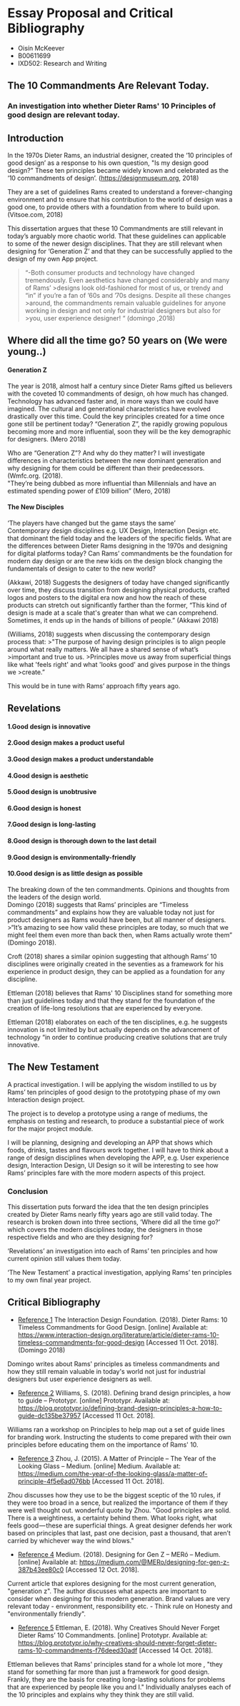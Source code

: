 Essay Proposal and Critical Bibliography
========================================


+ Oisín McKeever
+ B00611699
+ IXD502: Research and Writing




## The 10 Commandments Are Relevant Today. 




### An investigation into whether Dieter Rams' 10 Principles of good design are relevant today. 




## Introduction

In the 1970s Dieter Rams, an industrial designer, created the ‘10 principles of good design’ as a response to his own question, "Is my design good design?” These ten principles became widely known and celebrated as the ‘10 commandments of design’. (https://designmuseum.org, 2018) 

They are a set of guidelines Rams created to understand a forever-changing environment and to ensure that his contribution to the world of design was a good one, to provide others with a foundation from where to build upon. (Vitsoe.com, 2018) 

This dissertation argues that these 10 Commandments are still relevant in today’s arguably more chaotic world. That these guidelines can applicable to some of the newer design disciplines. That they are still relevant when designing for ‘Generation Z’ and that they can be successfully applied to the design of my own App project. 
   >“-Both consumer products and technology have changed tremendously. Even aesthetics       have changed considerably and many of Rams’    >designs look old-fashioned for most of us, or trendy and “in” if you’re a fan of ’60s and ’70s designs. Despite all these changes      >around, the commandments remain valuable guidelines for anyone working in design and not only for industrial designers but also for    >you, user experience designer! “ (domingo ,2018) 
 



## Where did all the time go? 50 years on (We were young..) 

#### Generation Z 
The year is 2018, almost half a century since Dieter Rams gifted us believers with the coveted 10 commandments of design, oh how much has changed. Technology has advanced faster and, in more ways than we could have imagined. The cultural and generational characteristics have evolved drastically over this time. Could the key principles created for a time once gone still be pertinent today? 
 “Generation Z”, the rapidly growing populous becoming more and more influential, soon they will be the key demographic for designers. (Mero 2018)  

Who are “Generation Z”? And why do they matter? I will investigate differences in characteristics between the new dominant generation and why designing for them could be different than their predecessors. (Wmfc.org. (2018).  
"They’re being dubbed as more influential than Millennials and have an estimated spending power of £109 billion” (Mero, 2018) 
 
#### The New Disciples  
‘The players have changed but the game stays the same’  
Contemporary design disciplines e.g. UX Design, Interaction Design etc. that dominant the field today and the leaders of the specific fields.
What are the differences between Dieter Rams designing in the 1970s and designing for digital platforms today? Can Rams’ commandments be the foundation for modern day design or are the new kids on the design block changing the fundamentals of design to cater to the new world? 

(Akkawi, 2018) Suggests the designers of today have changed significantly over time, they discuss transition from designing physical products, crafted logos and posters to the digital era now and how the reach of these products can stretch out significantly farther than the former, “This kind of design is made at a scale that's greater than what we can comprehend.  Sometimes, it ends up in the hands of billions of people.” (Akkawi 2018) 

(Williams, 2018) suggests when discussing the contemporary design process that: 
    >"The purpose of having design principles is to align people around what really matters. We all have a shared sense of what’s           >important and true to us. 
    >Principles move us away from superficial things like what 'feels right' and what 'looks good' and gives purpose in the things we       >create.” 
   
  This would be in tune with Rams’ approach fifty years ago. 
 



## Revelations 

####  1.Good design is innovative 
####  2.Good design makes a product useful 
####  3.Good design makes a product understandable 
####  4.Good design is aesthetic 
####  5.Good design is unobtrusive 
####  6.Good design is honest 
####  7.Good design is long-lasting 
####  8.Good design is thorough down to the last detail 
####  9.Good design is environmentally-friendly 
#### 10.Good design is as little design as possible 
 
The breaking down of the ten commandments. Opinions and thoughts from the leaders of the design world.  
Domingo (2018) suggests that Rams’ principles are “Timeless commandments” and explains how they are valuable today not just for product designers as Rams would have been, but all manner of designers. >“It’s amazing to see how valid these principles are today, so much that we might feel them even more than back then, when Rams actually wrote them” (Domingo 2018).  

Croft (2018) shares a similar opinion suggesting that although Rams’ 10 disciplines were originally created in the seventies as a framework for his experience in product design, they can be applied as a foundation for any discipline.  

Ettleman (2018) believes that Rams' 10 Disciplines stand for something more than just guidelines today and that they stand for the foundation of the creation of life-long resolutions that are experienced by everyone. 

Ettleman (2018) elaborates on each of the ten disciplines, e.g. he suggests innovation is not limited by but actually depends on the advancement of technology “in order to continue producing creative solutions that are truly innovative.  


## The New Testament 

A practical investigation. I will be applying the wisdom instilled to us by Rams’ ten principles of good design to the prototyping phase of my own Interaction design project.  

The project is to develop a prototype using a range of mediums, the emphasis on testing and research, to produce a substantial piece of work for the major project module. 

I will be planning, designing and developing an APP that shows which foods, drinks, tastes and flavours work together. I will have to think about a range of design disciplines when developing the APP, e.g. User experience design, Interaction Design, UI Design so it will be interesting to see how Rams’ principles fare with the more modern aspects of this project. 
 


### Conclusion

This dissertation puts forward the idea that the ten design principles created by Dieter Rams nearly fifty years ago are still valid today. The research is broken down into three sections, ‘Where did all the time go?’ which covers the modern disciplines today, the designers in those respective fields and who are they designing for?  

‘Revelations’ an investigation into each of Rams’ ten principles and how current opinion still values them today. 

‘The New Testament’ a practical investigation, applying Rams’ ten principles to my own final year project.


Critical Bibliography
---------------------




+ [Reference 1](###) The Interaction Design Foundation. (2018). Dieter Rams: 10 Timeless Commandments for Good Design. [online] Available at: https://www.interaction-design.org/literature/article/dieter-rams-10-timeless-commandments-for-good-design [Accessed 11 Oct. 2018]. (Domingo 2018)

Domingo writes about Rams' principles as timeless commandments and how they still remain valuable in today's world not just for industrial designers but user experience designers as well.


+ [Reference 2](###) Williams, S. (2018). Defining brand design principles, a how to guide – Prototypr. [online] Prototypr. Available at: https://blog.prototypr.io/defining-brand-design-principles-a-how-to-guide-dc135be37957 [Accessed 11 Oct. 2018].

Williams ran a workshop on Principles to help map out a set of guide lines for branding work. Instructing the students to come prepared with their own principles before educating them on the importance of Rams' 10.


+ [Reference 3](###) Zhou, J. (2015). A Matter of Principle – The Year of the Looking Glass – Medium. [online] Medium. Available at: https://medium.com/the-year-of-the-looking-glass/a-matter-of-principle-4f5e6ad076bb [Accessed 11 Oct. 2018].


Zhou discusses how they use to be the biggest sceptic of the 10 rules, if they were too broad in a sence, but realized the importance of them if they were well thought out. wonderful quote by Zhou. "Good principles are solid. There is a weightiness, a certainty behind them. What looks right, what feels good — these are superficial things. A great designer defends her work based on principles that last, past one decision, past a thousand, that aren’t carried by whichever way the wind blows."



+ [Reference 4](###) Medium. (2018). Designing for Gen Z – MERó – Medium. [online] Available at: https://medium.com/@MERo/designing-for-gen-z-387b43ee80c0 [Accessed 12 Oct. 2018].

Current article that explores designing for the most current generation, "generation z". The author discusses what aspects are important to consider when designing for this modern generation. Brand values are very relevant today - environment, responsibility etc. - Think rule on Honesty and "environmentally friendly".


+ [Reference 5](###) Ettleman, E. (2018). Why Creatives Should Never Forget Dieter Rams’ 10 Commandments. [online] Prototypr. Available at: https://blog.prototypr.io/why-creatives-should-never-forget-dieter-rams-10-commandments-f76deed30adf [Accessed 14 Oct. 2018].

Ettleman believes that Rams' principles stand for a whole lot more , "they stand for something far more than just a framework for good design. Frankly, they are the basis for creating long-lasting solutions for problems that are experienced by people like you and I."
Individually analyses each of the 10 principles and explains why they think they are still valid. 

